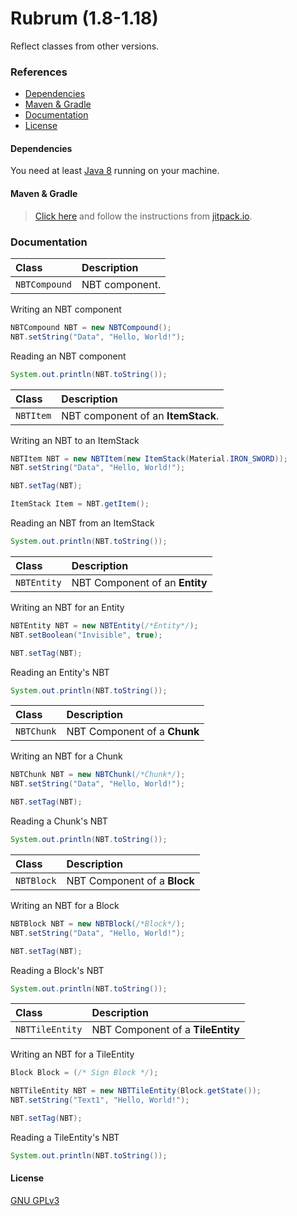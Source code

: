 # Rubrum (1.8-1.18)
Reflect classes from other versions.

### References
- [Dependencies](#dependencies)
- [Maven & Gradle](#maven--gradle)
- [Documentation](#documentation)
- [License](#license)

#### Dependencies
You need at least [Java 8](https://www.java.com/) running on your machine.

#### Maven & Gradle
> [Click here](https://jitpack.io/#A4Z0/Rubrum) and follow the instructions from [jitpack.io](https://jitpack.io/).


### Documentation

| Class         | Description    |
|:--------------|:---------------|
| `NBTCompound` | NBT component. |

Writing an NBT component
```java
NBTCompound NBT = new NBTCompound();
NBT.setString("Data", "Hello, World!");
```

Reading an NBT component
```java
System.out.println(NBT.toString());
```

| Class     | Description                        |
|:----------|:-----------------------------------|
| `NBTItem` | NBT component of an **ItemStack**. |

Writing an NBT to an ItemStack
```java
NBTItem NBT = new NBTItem(new ItemStack(Material.IRON_SWORD));
NBT.setString("Data", "Hello, World!");

NBT.setTag(NBT);

ItemStack Item = NBT.getItem();
```

Reading an NBT from an ItemStack
```java
System.out.println(NBT.toString());
```

| Class       | Description                        |
|:------------|:-----------------------------------|
| `NBTEntity` | NBT Component of an **Entity**     |

Writing an NBT for an Entity
```java
NBTEntity NBT = new NBTEntity(/*Entity*/);
NBT.setBoolean("Invisible", true);

NBT.setTag(NBT);
```

Reading an Entity's NBT
```java
System.out.println(NBT.toString());
```

| Class       | Description                        |
|:------------|:-----------------------------------|
| `NBTChunk`  | NBT Component of a **Chunk**       |

Writing an NBT for a Chunk
```java
NBTChunk NBT = new NBTChunk(/*Chunk*/);
NBT.setString("Data", "Hello, World!");

NBT.setTag(NBT);
```

Reading a Chunk's NBT
```java
System.out.println(NBT.toString());
```

| Class       | Description                        |
|:------------|:-----------------------------------|
| `NBTBlock`  | NBT Component of a **Block**       |

Writing an NBT for a Block
```java
NBTBlock NBT = new NBTBlock(/*Block*/);
NBT.setString("Data", "Hello, World!");

NBT.setTag(NBT);
```

Reading a Block's NBT
```java
System.out.println(NBT.toString());
```

| Class            | Description                        |
|:-----------------|:-----------------------------------|
| `NBTTileEntity`  | NBT Component of a **TileEntity**  |

Writing an NBT for a TileEntity
```java
Block Block = (/* Sign Block */);

NBTTileEntity NBT = new NBTTileEntity(Block.getState());
NBT.setString("Text1", "Hello, World!");

NBT.setTag(NBT);
```

Reading a TileEntity's NBT
```java
System.out.println(NBT.toString());
```

#### License
[GNU GPLv3](https://choosealicense.com/licenses/gpl-3.0/)
